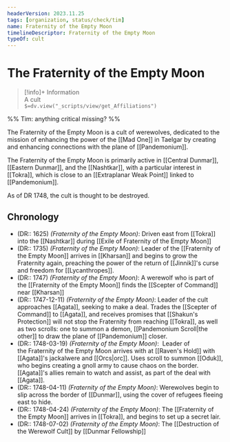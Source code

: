 ```yaml
---
headerVersion: 2023.11.25
tags: [organization, status/check/tim]
name: Fraternity of the Empty Moon
timelineDescriptor: Fraternity of the Empty Moon
typeOf: cult
---
```

# The Fraternity of the Empty Moon
>[!info]+ Information  
> A cult  
> `$=dv.view("_scripts/view/get_Affiliations")`

%%  Tim: anything critical missing? %%

The Fraternity of the Empty Moon is a cult of werewolves, dedicated to the mission of enhancing the power of the [[Mad One]] in Taelgar by creating and enhancing connections with the plane of [[Pandemonium]].

The Fraternity of the Empty Moon is primarily active in [[Central Dunmar]], [[Eastern Dunmar]], and the [[Nashtkar]], with a particular interest in [[Tokra]], which is close to an [[Extraplanar Weak Point]] linked to [[Pandemonium]]. 

As of DR 1748, the cult is thought to be destroyed. 
## Chronology

- (DR:: 1625) *(Fraternity of the Empty Moon)*: Driven east from [[Tokra]] into the [[Nashtkar]] during [[Exile of Fraternity of the Empty Moon]]
- (DR:: 1735) *(Fraternity of the Empty Moon)*: Leader of the [[Fraternity of the Empty Moon]] arrives in [[Kharsan]] and begins to grow the Fraternity again, preaching the power of the return of [[Jinnik]]'s curse and freedom for [[Lycanthropes]]. 
- (DR:: 1747) *(Fraternity of the Empty Moon)*: A werewolf who is part of the [[Fraternity of the Empty Moon]] finds the [[Scepter of Command]] near [[Kharsan]]
- (DR:: 1747-12-11) *(Fraternity of the Empty Moon)*: Leader of the cult approaches [[Agata]], seeking to make a deal. Trades the [[Scepter of Command]] to [[Agata]], and receives promises that [[Shakun's Protection]] will not stop the Fraternity from reaching [[Tokra]], as well as two scrolls: one to summon a demon, [[Pandemonium Scroll|the other]] to draw the plane of [[Pandemonium]] closer. 
- (DR:: 1748-03-19) *(Fraternity of the Empty Moon)*:  Leader of the Fraternity of the Empty Moon arrives with at [[Raven's Hold]] with [[Agata]]'s jackalwere and [[Orcs|orc]]. Uses scroll to summon [[Oduk]], who begins creating a gnoll army to cause chaos on the border. [[Agata]]'s allies remain to watch and assist, as part of the deal with [[Agata]].
- (DR:: 1748-04-11) *(Fraternity of the Empty Moon)*: Werewolves begin to slip across the border of [[Dunmar]], using the cover of refugees fleeing east to hide.
- (DR:: 1748-04-24) *(Fraternity of the Empty Moon)*: The [[Fraternity of the Empty Moon]] arrives in [[Tokra]], and begins to set up a secret lair. 
- (DR:: 1748-07-02) *(Fraternity of the Empty Moon)*: The [[Destruction of the Werewolf Cult]] by [[Dunmar Fellowship]]

